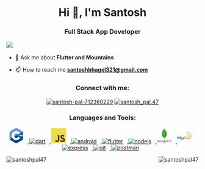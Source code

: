 <h1 align="center">Hi 👋, I'm Santosh</h1>
<h3 align="center">Full Stack App Developer</h3>

<a href="https://visitcount.itsvg.in">
  <img src="https://visitcount.itsvg.in/api?id=Santoshpal47&label=Profile%20Views&color=12&icon=0&pretty=false" />
</a>

- 💬 Ask me about **Flutter and Mountains**

- 📫 How to reach me **santoshbhagel321@gmail.com**

<h3 align="center">Connect with me:</h3>
<p align="center">
<a href="https://linkedin.com/in/santosh-pal-712360229" target="blank"><img align="center" src="https://raw.githubusercontent.com/rahuldkjain/github-profile-readme-generator/master/src/images/icons/Social/linked-in-alt.svg" alt="santosh-pal-712360229" height="30" width="40" /></a>
<a href="https://instagram.com/santosh_pal.47" target="blank"><img align="center" src="https://raw.githubusercontent.com/rahuldkjain/github-profile-readme-generator/master/src/images/icons/Social/instagram.svg" alt="santosh_pal.47" height="30" width="40" /></a>

</p>


<h3 align="center">Languages and Tools:</h3>
<p align="center">
  <a href="https://www.w3schools.com/cpp/" target="_blank" rel="noreferrer">
    <img src="https://raw.githubusercontent.com/devicons/devicon/master/icons/cplusplus/cplusplus-original.svg" alt="cplusplus" width="40" height="40" style="margin-right: 10px;"/>
  </a> 
  <a href="https://dart.dev" target="_blank" rel="noreferrer">
    <img src="https://www.vectorlogo.zone/logos/dartlang/dartlang-icon.svg" alt="dart" width="40" height="40" style="margin-right: 10px;"/>
  </a> 
  <a href="https://developer.mozilla.org/en-US/docs/Web/JavaScript" target="_blank" rel="noreferrer">
    <img src="https://raw.githubusercontent.com/devicons/devicon/master/icons/javascript/javascript-original.svg" alt="javascript" width="40" height="40" style="margin-right: 10px;"/>
  </a> 
  <a href="https://developer.android.com" target="_blank" rel="noreferrer">
    <img src="https://uxwing.com/wp-content/themes/uxwing/download/brands-and-social-media/android-studio-icon.png" alt="android" width="40" height="40" style="margin-right: 10px;"/>
  </a>
  <a href="https://flutter.dev" target="_blank" rel="noreferrer">
    <img src="https://www.vectorlogo.zone/logos/flutterio/flutterio-icon.svg" alt="flutter" width="40" height="40" style="margin-right: 10px;"/>
  </a>
  <a href="https://nodejs.org" target="_blank" rel="noreferrer">
    <img src="[https://raw.githubusercontent.com/devicons/devicon/master/icons/nodejs/nodejs-original-wordmark.svg](https://firebasestorage.googleapis.com/v0/b/buyon-6d24f.appspot.com/o/icons8-node-js.svg?alt=media&token=6a1b16a3-264f-4d2b-8ed1-c28a2031a011)" alt="nodejs" width="40" height="40" style="margin-right: 10px;"/>
  </a>
  <a href="https://www.mongodb.com/" target="_blank" rel="noreferrer">
    <img src="https://raw.githubusercontent.com/devicons/devicon/master/icons/mongodb/mongodb-original-wordmark.svg" alt="mongodb" width="40" height="40" style="margin-right: 10px;"/>
  </a>
  <a href="https://www.mysql.com/" target="_blank" rel="noreferrer">
    <img src="https://raw.githubusercontent.com/devicons/devicon/master/icons/mysql/mysql-original-wordmark.svg" alt="mysql" width="40" height="40" style="margin-right: 10px;"/>
  </a>
   <a href="https://expressjs.com" target="_blank" rel="noreferrer">
    <img src="https://firebasestorage.googleapis.com/v0/b/buyon-6d24f.appspot.com/o/icons8-express-js.svg?alt=media&token=400be470-2403-4575-a1cf-a95103a39e48" alt="express" width="40" height="40" style="margin-right: 10px;"/>
  </a>
  <a href="https://git-scm.com/" target="_blank" rel="noreferrer">
    <img src="https://www.vectorlogo.zone/logos/git-scm/git-scm-icon.svg" alt="git" width="40" height="40" style="margin-right: 10px;"/>
  </a>
  <a href="https://postman.com" target="_blank" rel="noreferrer">
    <img src="https://www.vectorlogo.zone/logos/getpostman/getpostman-icon.svg" alt="postman" width="40" height="40" style="margin-right: 10px;"/>
  </a>
</p>

<p><img align="left" src="https://github-readme-stats.vercel.app/api/top-langs?username=santoshpal47&show_icons=true&locale=en&layout=compact" alt="santoshpal47" /></p>

<p>&nbsp;<img align="right" src="https://github-readme-stats.vercel.app/api?username=santoshpal47&show_icons=true&locale=en" alt="santoshpal47" /></p>
